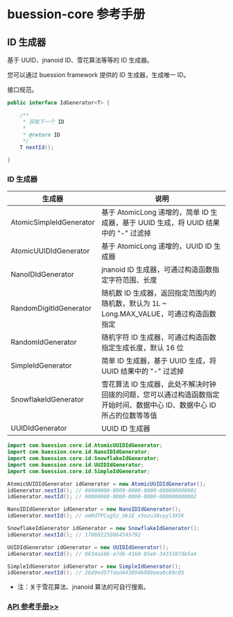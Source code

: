 # buession-core 参考手册


## ID 生成器


基于 UUID、jnanoid ID、雪花算法等等的 ID 生成器。

您可以通过 buession framework 提供的 ID 生成器，生成唯一 ID。


接口规范。

```java
public interface IdGenerator<T> {

	/**
	 * 获取下一个 ID
	 *
	 * @return ID
	 */
	T nextId();

}
```


### ID 生成器


|  生成器   | 说明  |
|  ----  | ----  |
| AtomicSimpleIdGenerator  | 基于 AtomicLong 递增的，简单 ID 生成器，基于  UUID 生成，将 UUID 结果中的 "-" 过滤掉 |
| AtomicUUIDIdGenerator  | 基于 AtomicLong 递增的，UUID ID 生成器 |
| NanoIDIdGenerator | jnanoid ID 生成器，可通过构造函数指定字符范围、长度 |
| RandomDigitIdGenerator  | 随机数 ID 生成器，返回指定范围内的随机数，默认为 1L ~ Long.MAX_VALUE，可通过构造函数指定 |
| RandomIdGenerator  | 随机字符 ID 生成器，可通过构造函数指定生成长度，默认 16 位 |
| SimpleIdGenerator  | 简单 ID 生成器，基于  UUID 生成，将 UUID 结果中的 "-" 过滤掉 |
| SnowflakeIdGenerator  | 雪花算法 ID 生成器，此处不解决时钟回拨的问题，您可以通过构造函数指定开始时间、数据中心 ID、数据中心 ID 所占的位数等等值 |
| UUIDIdGenerator  | UUID ID 生成器 |

```java
import com.buession.core.id.AtomicUUIDIdGenerator;
import com.buession.core.id.NanoIDIdGenerator;
import com.buession.core.id.SnowflakeIdGenerator;
import com.buession.core.id.UUIDIdGenerator;
import com.buession.core.id.SimpleIdGenerator;

AtomicUUIDIdGenerator idGenerator = new AtomicUUIDIdGenerator();
idGenerator.nextId(); // 00000000-0000-0000-0000-000000000001
idGenerator.nextId(); // 00000000-0000-0000-0000-000000000002

NanoIDIdGenerator idGenerator = new NanoIDIdGenerator();
idGenerator.nextId(); // omRdTPCug5z_Uk1E_x3ozu3Avyyl3XSK

SnowflakeIdGenerator idGenerator = new SnowflakeIdGenerator();
idGenerator.nextId(); // 170602258864545792

UUIDIdGenerator idGenerator = new UUIDIdGenerator();
idGenerator.nextId(); // 8634a166-e7d6-4160-85eb-3433107de5a4

SimpleIdGenerator idGenerator = new SimpleIdGenerator();
idGenerator.nextId(); // 26d9ed57fdad443894b988eeabc69c05
```

* 注：关于雪花算法、jnanoid 算法的可自行搜索。


### [API 参考手册>>](https://javadoc.io/static/com.buession/buession-core/2.0.2/com/buession/core/id/package-summary.html)